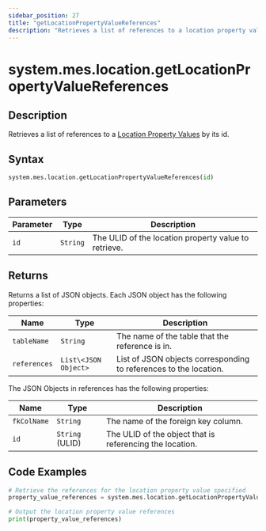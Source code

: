 ```yaml
---
sidebar_position: 27
title: "getLocationPropertyValueReferences"
description: "Retrieves a list of references to a location property value with the given id."
---
```


# system.mes.location.getLocationPropertyValueReferences

## Description

Retrieves a list of references to a [Location Property Values](../../data-model/location-model/location-property-value) by its id.

## Syntax
```python
system.mes.location.getLocationPropertyValueReferences(id)
```

## Parameters

| Parameter  | Type     | Description                                          |
|------------|----------|------------------------------------------------------|
| `id`       | `String` | The ULID of the location property value to retrieve. |

## Returns

Returns a list of JSON objects. Each JSON object has the following properties:

| Name         | Type                 | Description                                                        |
|--------------|----------------------|--------------------------------------------------------------------|
| `tableName`  | `String`             | The name of the table that the reference is in.                    |
| `references` | `List\<JSON Object>` | List of JSON objects corresponding to references to the location.  |

The JSON Objects in references has the following properties:

| Name        | Type            | Description                                              |
|-------------|-----------------|----------------------------------------------------------|
| `fkColName` | `String`        | The name of the foreign key column.                      |
| `id`        | `String` (ULID) | The ULID of the object that is referencing the location. |

## Code Examples

```python
# Retrieve the references for the location property value specified
property_value_references = system.mes.location.getLocationPropertyValueReferences('01JJ7AFN0V-ZZS5XSAR-05CGEXBW')

# Output the location property value references
print(property_value_references)
```
